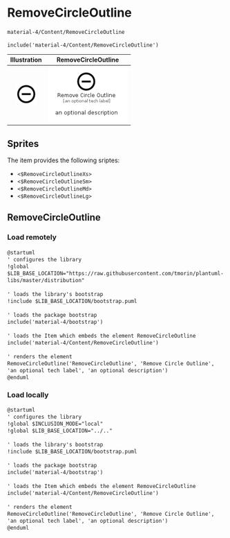 # RemoveCircleOutline


```text
material-4/Content/RemoveCircleOutline
```

```text
include('material-4/Content/RemoveCircleOutline')
```



| Illustration | RemoveCircleOutline |
| :---: | :---: |
| ![illustration for Illustration](../../material-4/Content/RemoveCircleOutline.png) | ![illustration for RemoveCircleOutline](../../material-4/Content/RemoveCircleOutline.Local.png) |



## Sprites
The item provides the following sriptes:

- `<$RemoveCircleOutlineXs>`
- `<$RemoveCircleOutlineSm>`
- `<$RemoveCircleOutlineMd>`
- `<$RemoveCircleOutlineLg>`





## RemoveCircleOutline

### Load remotely
```plantuml
@startuml
' configures the library
!global $LIB_BASE_LOCATION="https://raw.githubusercontent.com/tmorin/plantuml-libs/master/distribution"

' loads the library's bootstrap
!include $LIB_BASE_LOCATION/bootstrap.puml

' loads the package bootstrap
include('material-4/bootstrap')

' loads the Item which embeds the element RemoveCircleOutline
include('material-4/Content/RemoveCircleOutline')

' renders the element
RemoveCircleOutline('RemoveCircleOutline', 'Remove Circle Outline', 'an optional tech label', 'an optional description')
@enduml
```

### Load locally
```plantuml
@startuml
' configures the library
!global $INCLUSION_MODE="local"
!global $LIB_BASE_LOCATION="../.."

' loads the library's bootstrap
!include $LIB_BASE_LOCATION/bootstrap.puml

' loads the package bootstrap
include('material-4/bootstrap')

' loads the Item which embeds the element RemoveCircleOutline
include('material-4/Content/RemoveCircleOutline')

' renders the element
RemoveCircleOutline('RemoveCircleOutline', 'Remove Circle Outline', 'an optional tech label', 'an optional description')
@enduml
```

